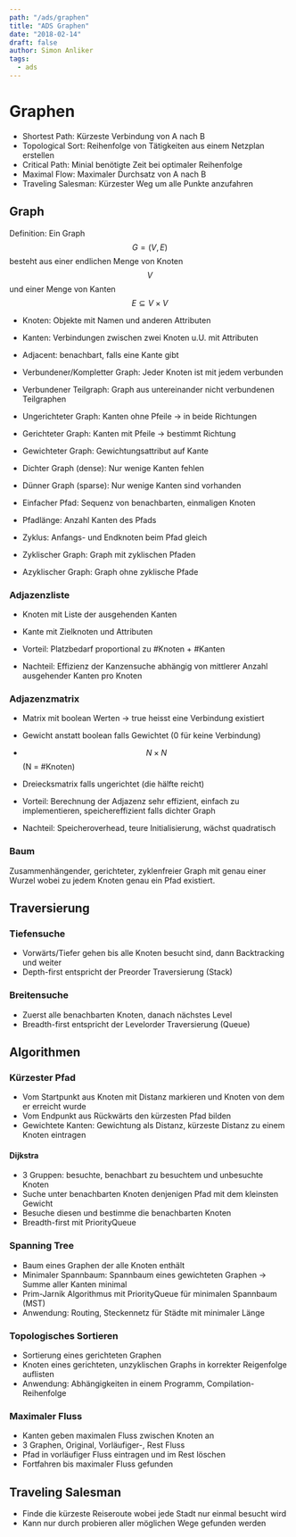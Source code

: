 ```yaml
---
path: "/ads/graphen"
title: "ADS Graphen"
date: "2018-02-14"
draft: false
author: Simon Anliker
tags:
  - ads
---
```




# Graphen

* Shortest Path: Kürzeste Verbindung von A nach B
* Topological Sort: Reihenfolge von Tätigkeiten aus einem Netzplan erstellen
* Critical Path: Minial benötigte Zeit bei optimaler Reihenfolge
* Maximal Flow: Maximaler Durchsatz von A nach B
* Traveling Salesman: Kürzester Weg um alle Punkte anzufahren

## Graph

Definition: Ein Graph $$G=(V,E)$$ besteht aus einer endlichen Menge von Knoten $$V$$ und einer Menge von Kanten $$E \subseteq V \times V$$

* Knoten: Objekte mit Namen und anderen Attributen
* Kanten: Verbindungen zwischen zwei Knoten u.U. mit Attributen  

* Adjacent: benachbart, falls eine Kante gibt
* Verbundener/Kompletter Graph: Jeder Knoten ist mit jedem verbunden
* Verbundener Teilgraph: Graph aus untereinander nicht verbundenen Teilgraphen
* Ungerichteter Graph: Kanten ohne Pfeile -> in beide Richtungen
* Gerichteter Graph: Kanten mit Pfeile -> bestimmt Richtung
* Gewichteter Graph: Gewichtungsattribut auf Kante
* Dichter Graph (dense): Nur wenige Kanten fehlen
* Dünner Graph (sparse): Nur wenige Kanten sind vorhanden
* Einfacher Pfad: Sequenz von benachbarten, einmaligen Knoten
* Pfadlänge: Anzahl Kanten des Pfads
* Zyklus: Anfangs- und Endknoten beim Pfad gleich
* Zyklischer Graph: Graph mit zyklischen Pfaden
* Azyklischer Graph: Graph ohne zyklische Pfade

### Adjazenzliste

* Knoten mit Liste der ausgehenden Kanten
* Kante mit Zielknoten und Attributen

* Vorteil: Platzbedarf proportional zu #Knoten + #Kanten
* Nachteil: Effizienz der Kanzensuche abhängig von mittlerer Anzahl ausgehender Kanten pro Knoten

### Adjazenzmatrix

* Matrix mit boolean Werten -> true heisst eine Verbindung existiert
* Gewicht anstatt boolean falls Gewichtet (0 für keine Verbindung)
* $$ N \times N $$ (N = #Knoten)
* Dreiecksmatrix falls ungerichtet (die hälfte reicht)

* Vorteil: Berechnung der Adjazenz sehr effizient, einfach zu implementieren, speichereffizient falls dichter Graph
* Nachteil: Speicheroverhead, teure Initialisierung,  wächst quadratisch


### Baum

Zusammenhängender, gerichteter, zyklenfreier Graph mit genau einer Wurzel wobei zu jedem Knoten genau ein Pfad existiert.


## Traversierung

### Tiefensuche

* Vorwärts/Tiefer gehen bis alle Knoten besucht sind, dann Backtracking und weiter
* Depth-first entspricht der Preorder Traversierung (Stack)


### Breitensuche

* Zuerst alle benachbarten Knoten, danach nächstes Level
* Breadth-first entspricht der Levelorder Traversierung (Queue)


## Algorithmen

### Kürzester Pfad

* Vom Startpunkt aus Knoten mit Distanz markieren und Knoten von dem er erreicht wurde
* Vom Endpunkt aus Rückwärts den kürzesten Pfad bilden
* Gewichtete Kanten: Gewichtung als Distanz, kürzeste Distanz zu einem Knoten eintragen

#### Dijkstra

* 3 Gruppen: besuchte, benachbart zu besuchtem und unbesuchte Knoten
* Suche unter benachbarten Knoten denjenigen Pfad mit dem kleinsten Gewicht
* Besuche diesen und bestimme die benachbarten Knoten
* Breadth-first mit PriorityQueue

### Spanning Tree

* Baum eines Graphen der alle Knoten enthält
* Minimaler Spannbaum: Spannbaum eines gewichteten Graphen -> Summe aller Kanten minimal
* Prim-Jarnik Algorithmus mit PriorityQueue für minimalen Spannbaum (MST)
* Anwendung: Routing, Steckennetz für Städte mit minimaler Länge

### Topologisches Sortieren

* Sortierung eines gerichteten Graphen
* Knoten eines gerichteten, unzyklischen Graphs in korrekter Reigenfolge auflisten
* Anwendung: Abhängigkeiten in einem Programm, Compilation-Reihenfolge

### Maximaler Fluss

* Kanten geben maximalen Fluss zwischen Knoten an
* 3 Graphen, Original, Vorläufiger-, Rest Fluss
* Pfad in vorläufiger Fluss eintragen und im Rest löschen
* Fortfahren bis maximaler Fluss gefunden

## Traveling Salesman

* Finde die kürzeste Reiseroute wobei jede Stadt nur einmal besucht wird
* Kann nur durch probieren aller möglichen Wege gefunden werden




